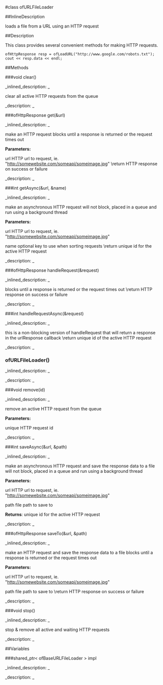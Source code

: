 #class ofURLFileLoader


<!--
_visible: True_
_advanced: False_
_istemplated: False_
_extends: _
-->

##InlineDescription


loads a file from a URL using an HTTP request





##Description

This class provides several convenient methods for making HTTP requests.

~~~~{.cpp}
ofHttpResponse resp = ofLoadURL("http://www.google.com/robots.txt");
cout << resp.data << endl;
~~~~





##Methods



###void clear()

<!--
_syntax: clear()_
_name: clear_
_returns: void_
_returns_description: _
_parameters: _
_access: public_
_version_started: 007_
_version_deprecated: _
_summary: _
_constant: False_
_static: False_
_visible: True_
_advanced: False_
-->

_inlined_description: _

clear all active HTTP requests from the queue





_description: _







<!----------------------------------------------------------------------------->

###ofHttpResponse get(&url)

<!--
_syntax: get(&url)_
_name: get_
_returns: ofHttpResponse_
_returns_description: _
_parameters: const string &url_
_access: public_
_version_started: 007_
_version_deprecated: _
_summary: _
_constant: False_
_static: False_
_visible: True_
_advanced: False_
-->

_inlined_description: _

make an HTTP request
blocks until a response is returned or the request times out

**Parameters:**

url HTTP url to request, ie. "http://somewebsite.com/someapi/someimage.jpg"
\return HTTP response on success or failure





_description: _







<!----------------------------------------------------------------------------->

###int getAsync(&url, &name)

<!--
_syntax: getAsync(&url, &name)_
_name: getAsync_
_returns: int_
_returns_description: _
_parameters: const string &url, const string &name_
_access: public_
_version_started: 007_
_version_deprecated: _
_summary: _
_constant: False_
_static: False_
_visible: True_
_advanced: False_
-->

_inlined_description: _

make an asynchronous HTTP request
will not block, placed in a queue and run using a background thread

**Parameters:**

url HTTP url to request, ie. "http://somewebsite.com/someapi/someimage.jpg"

name optional key to use when sorting requests
\return unique id for the active HTTP request





_description: _







<!----------------------------------------------------------------------------->

###ofHttpResponse handleRequest(&request)

<!--
_syntax: handleRequest(&request)_
_name: handleRequest_
_returns: ofHttpResponse_
_returns_description: _
_parameters: const ofHttpRequest &request_
_access: public_
_version_started: 007_
_version_deprecated: _
_summary: _
_constant: False_
_static: False_
_visible: True_
_advanced: False_
-->

_inlined_description: _

blocks until a response is returned or the request times out
\return HTTP response on success or failure





_description: _







<!----------------------------------------------------------------------------->

###int handleRequestAsync(&request)

<!--
_syntax: handleRequestAsync(&request)_
_name: handleRequestAsync_
_returns: int_
_returns_description: _
_parameters: const ofHttpRequest &request_
_access: public_
_version_started: 0.10.0_
_version_deprecated: _
_summary: _
_constant: False_
_static: False_
_visible: True_
_advanced: False_
-->

_inlined_description: _

this is a non-blocking version of handleRequest that will return a response in the urlResponse callback
\return unique id of the active HTTP request





_description: _







<!----------------------------------------------------------------------------->

### ofURLFileLoader()

<!--
_syntax: ofURLFileLoader()_
_name: ofURLFileLoader_
_returns: _
_returns_description: _
_parameters: _
_access: public_
_version_started: 007_
_version_deprecated: _
_summary: _
_constant: False_
_static: False_
_visible: True_
_advanced: False_
-->

_inlined_description: _







_description: _







<!----------------------------------------------------------------------------->

###void remove(id)

<!--
_syntax: remove(id)_
_name: remove_
_returns: void_
_returns_description: _
_parameters: int id_
_access: public_
_version_started: 007_
_version_deprecated: _
_summary: _
_constant: False_
_static: False_
_visible: True_
_advanced: False_
-->

_inlined_description: _

remove an active HTTP request from the queue

**Parameters:**

unique HTTP request id





_description: _







<!----------------------------------------------------------------------------->

###int saveAsync(&url, &path)

<!--
_syntax: saveAsync(&url, &path)_
_name: saveAsync_
_returns: int_
_returns_description: _
_parameters: const string &url, const filesystem::path &path_
_access: public_
_version_started: 007_
_version_deprecated: _
_summary: _
_constant: False_
_static: False_
_visible: True_
_advanced: False_
-->

_inlined_description: _

make an asynchronous HTTP request and save the response data to a file
will not block, placed in a queue and run using a background thread

**Parameters:**

url HTTP url to request, ie. "http://somewebsite.com/someapi/someimage.jpg"

path file path to save to

**Returns**: unique id for the active HTTP request





_description: _







<!----------------------------------------------------------------------------->

###ofHttpResponse saveTo(&url, &path)

<!--
_syntax: saveTo(&url, &path)_
_name: saveTo_
_returns: ofHttpResponse_
_returns_description: _
_parameters: const string &url, const filesystem::path &path_
_access: public_
_version_started: 007_
_version_deprecated: _
_summary: _
_constant: False_
_static: False_
_visible: True_
_advanced: False_
-->

_inlined_description: _

make an HTTP request and save the response data to a file
blocks until a response is returned or the request times out

**Parameters:**

url HTTP url to request, ie. "http://somewebsite.com/someapi/someimage.jpg"

path file path to save to
\return HTTP response on success or failure





_description: _







<!----------------------------------------------------------------------------->

###void stop()

<!--
_syntax: stop()_
_name: stop_
_returns: void_
_returns_description: _
_parameters: _
_access: public_
_version_started: 007_
_version_deprecated: _
_summary: _
_constant: False_
_static: False_
_visible: True_
_advanced: False_
-->

_inlined_description: _

stop & remove all active and waiting HTTP requests





_description: _







<!----------------------------------------------------------------------------->

##Variables



###shared_ptr< ofBaseURLFileLoader > impl

<!--
_name: impl_
_type: shared_ptr< ofBaseURLFileLoader >_
_access: private_
_version_started: 0.9.0_
_version_deprecated: _
_summary: _
_visible: True_
_constant: False_
_advanced: False_
-->

_inlined_description: _







_description: _







<!----------------------------------------------------------------------------->

